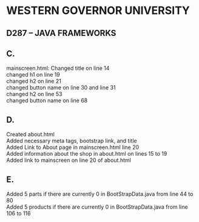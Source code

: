 # WESTERN GOVERNOR UNIVERSITY 
## D287 – JAVA FRAMEWORKS

## C.
mainscreen.html: Changed title on line 14 <br/> changed h1 on line 19 <br/>
changed h2 on line 21<br/> changed button name on line 30 and line 31<br/>
changed h2 on line 53<br/> changed button name on line 68

## D.
Created about.html <br/>
Added necessary meta tags, bootstrap link, and title <br/>
Added Link to About page in mainscreen.html line 20 <br/>
Added information about the shop in about.html on lines 15 to 19 <br/>
Added link to mainscreen on line 20 of about.html

## E.
Added 5 parts if there are currently 0 in BootStrapData.java from line 44 to 80 <br/>
Added 5 products if there are currently 0 in BootStrapData.java from line 106 to 116
